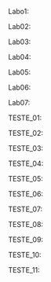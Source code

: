 Labo1:

Lab02:

Lab03:

Lab04:

Lab05:

Lab06:

Lab07:

TESTE_01:

TESTE_02:

TESTE_03:

TESTE_04:

TESTE_05:

TESTE_06:

TESTE_07:

TESTE_08:

TESTE_09:

TESTE_10:

TESTE_11:
